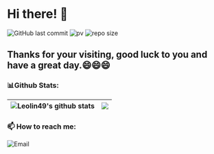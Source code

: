 # Hi there! 👋
<!-- 
![GitHub fallower](https://img.shields.io/github/followers/leolin49?style=social)
-->

![GitHub last commit](https://img.shields.io/github/last-commit/leolin49/leolin49)
![pv](https://pageview.vercel.app/?github_user=leolin49)
![repo size](https://img.shields.io/github/repo-size/leolin49/leolin49?logo=files)

## Thanks for your visiting, good luck to you and have a great day.😄😄😄

<!--
### 👨‍💻Interests & 📝Todo:
| [![My Skills](https://skillicons.dev/icons?i=go,cpp,py,redis,vim,mysql,mongodb,linux,git,lua,django,docker,kubernetes&theme=light&perline=5)](https://skillicons.dev) | [![Todo](https://skillicons.dev/icons?i=nginx,cmake,rust&theme=light)](https://skillicons.dev) |
| ------------- | ------------- |
-->

<!--
### 💻 My favorite tools and technologies
<div style="display: flex; align-items: flex-start;">
  <img src="https://techstack-generator.vercel.app/cpp-icon.svg" alt="icon" width="72" height="72" />
  <img src="https://techstack-generator.vercel.app/python-icon.svg" alt="icon" width="72" height="72" />
  <img src="https://techstack-generator.vercel.app/github-icon.svg" alt="icon" width="72" height="72" />
  <img src="https://techstack-generator.vercel.app/docker-icon.svg" alt="icon" width="72" height="72" />
  <img src="https://techstack-generator.vercel.app/kubernetes-icon.svg" alt="icon" width="72" height="72" />
  <img src="https://techstack-generator.vercel.app/nginx-icon.svg" alt="icon" width="72" height="72" />
  <img src="https://techstack-generator.vercel.app/mysql-icon.svg" alt="icon" width="72" height="72" />
  <img src="https://techstack-generator.vercel.app/django-icon.svg" alt="icon" width="72" height="72" />
<div style="display: flex; align-items: flex-start;">
  <img src="https://skillicons.dev/icons?i=go&theme=light" width="72" height="72" alt="go" />
  <img src="https://skillicons.dev/icons?i=redis&theme=light" width="72" height="72" alt="go" />
  <img src="https://skillicons.dev/icons?i=lua&theme=light" width="72" height="72" alt="lua" />
  <img src="https://skillicons.dev/icons?i=linux&theme=light" width="72" height="72" alt="linux" />
  <img src="https://skillicons.dev/icons?i=mongodb&theme=light" width="72" height="72" alt="mongodb" />
  <img src="https://skillicons.dev/icons?i=vim&theme=light" width="72" height="72" alt="vim" />
  <img src="https://skillicons.dev/icons?i=git&theme=light" width="72" height="72" alt="git" />
  <img src="https://skillicons.dev/icons?i=cmake&theme=light" width="72" height="72" alt="cmake" />
-->

<!--
### 👨‍💻Interests:
[![My Skills](https://skillicons.dev/icons?i=go,redis,vim,cpp,mysql,mongodb,py,linux,git,lua,django,docker,kubernetes&theme=light&perline=5)](https://skillicons.dev)

### 📝Todo:
[![Todo](https://skillicons.dev/icons?i=nginx,cmake,rust&theme=light)](https://skillicons.dev)
-->

<!--
[![Top Langs](https://github-readme-stats.vercel.app/api/top-langs/?username=leolin49&layout=compact)](https://github.com/anuraghazra/github-readme-stats)
-->
### 📊Github Stats:
| <img align="center" src="https://github-readme-stats.vercel.app/api?username=leolin49&show_icons=true&include_all_commits=true&theme=buefy&hide_border=true" alt="Leolin49's github stats" /> | <img align="center" src="https://github-readme-stats.vercel.app/api/top-langs/?username=leolin49&layout=compact&hide_border=true" /> |
| ------------- | ------------- |

### 📫 How to reach me:
![Email](https://img.shields.io/badge/Email-linyf49%40qq.com-ff69b4?logo=Gmail)
<!--
![LC](https://img.shields.io/badge/ID-linyf_49-orange?logo=leetcode)
![LC](https://img.shields.io/badge/ID-leolin49-yellow?logo=codeforces)
![QQ](https://img.shields.io/badge/QQ-1270448479-blue?logo=tencentqq)
--!>
